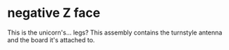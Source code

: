 # negative Z face
This is the unicorn's... legs? This assembly contains the turnstyle antenna and the board it's attached to.
